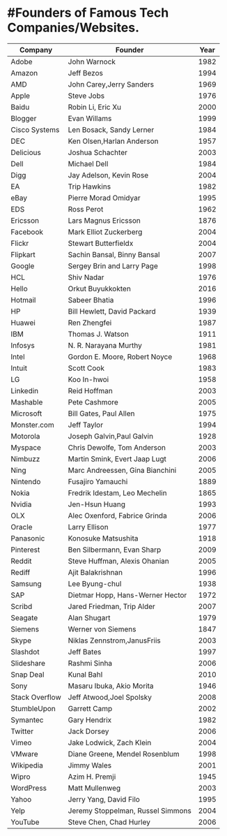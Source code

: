 #Founders of Famous Tech Companies/Websites.
================================


Company | Founder | Year 
------------ | ------------- |------------ 
Adobe|John Warnock|1982
Amazon | Jeff Bezos |1994
AMD|John Carey,Jerry Sanders|1969
Apple |Steve Jobs|1976
Baidu|Robin Li, Eric Xu|2000
Blogger|Evan Willams|1999
Cisco Systems|Len Bosack, Sandy Lerner|1984
DEC|Ken Olsen,Harlan Anderson|1957
Delicious|Joshua Schachter|2003
Dell|Michael Dell|1984
Digg|Jay Adelson, Kevin Rose|2004
EA|Trip Hawkins|1982
eBay|Pierre Morad Omidyar|1995
EDS|Ross Perot|1962
Ericsson|Lars Magnus Ericsson|1876
Facebook|Mark Elliot Zuckerberg|2004
Flickr|Stewart Butterfieldx|2004
Flipkart|Sachin Bansal, Binny Bansal|2007
Google|Sergey Brin and Larry Page|1998
HCL|Shiv Nadar|1976
Hello|Orkut Buyukkokten|2016
Hotmail| Sabeer Bhatia|1996
HP|Bill Hewlett, David Packard|1939
Huawei|Ren Zhengfei|1987
IBM |Thomas J. Watson|1911
Infosys|N. R. Narayana Murthy|1981
Intel|Gordon E. Moore, Robert Noyce|1968
Intuit|Scott Cook|1983
LG|Koo In-hwoi|1958
Linkedin| Reid Hoffman|2003
Mashable|Pete Cashmore|2005
Microsoft|Bill Gates, Paul Allen|1975
Monster.com|Jeff Taylor|1994
Motorola|Joseph Galvin,Paul Galvin|1928
Myspace|Chris Dewolfe, Tom Anderson|2003
Nimbuzz|Martin Smink, Evert Jaap Lugt|2006
Ning|Marc Andreessen, Gina Bianchini|2005
Nintendo|Fusajiro Yamauchi|1889
Nokia|Fredrik Idestam, Leo Mechelin|1865
Nvidia|Jen-Hsun Huang|1993
OLX|Alec Oxenford, Fabrice Grinda|2006
Oracle|Larry Ellison|1977
Panasonic|Konosuke Matsushita|1918
Pinterest|Ben Silbermann, Evan Sharp|2009
Reddit|Steve Huffman, Alexis Ohanian|2005
Rediff|Ajit Balakrishnan|1996
Samsung|Lee Byung-chul|1938
SAP|Dietmar Hopp, Hans-Werner Hector|1972
Scribd|Jared Friedman, Trip Alder|2007
Seagate|Alan Shugart|1979
Siemens|Werner von Siemens|1847
Skype|Niklas Zennstrom,JanusFriis|2003
Slashdot|Jeff Bates|1997
Slideshare|Rashmi Sinha|2006
Snap Deal| Kunal Bahl|2010
Sony| Masaru Ibuka, Akio Morita|1946
Stack Overflow|Jeff Atwood,Joel Spolsky|2008
StumbleUpon|Garrett Camp|2002
Symantec|Gary Hendrix|1982
Twitter|Jack Dorsey|2006
Vimeo|Jake Lodwick, Zach Klein|2004
VMware|Diane Greene, Mendel Rosenblum|1998
Wikipedia|Jimmy Wales|2001
Wipro|Azim H. Premji|1945
WordPress|Matt Mullenweg|2003
Yahoo|Jerry Yang, David Filo|1995
Yelp|Jeremy Stoppelman, Russel Simmons|2004
YouTube|Steve Chen, Chad Hurley|2006



